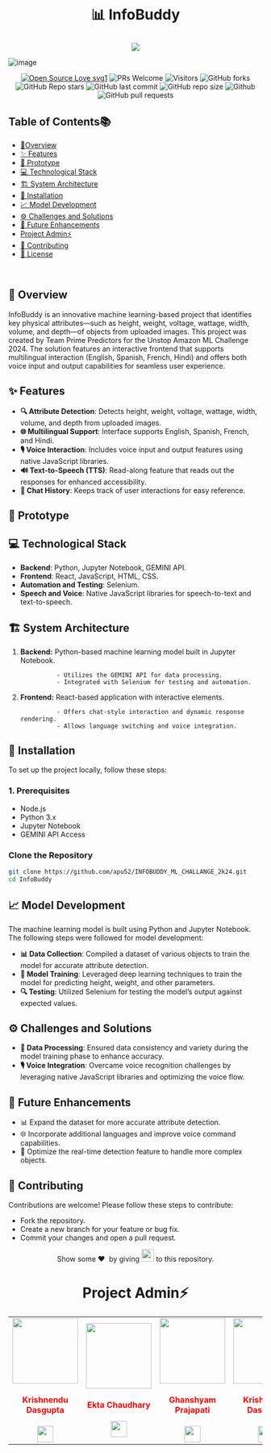 # <p align="center">📊 InfoBuddy</p>

<p align="center">
   
<center>
<img  src="https://readme-typing-svg.herokuapp.com?color=45ffaa&size=40&width=900&height=80&lines=Welcome-to-INFOBUDDY"/>
</center>
   
![image](https://github.com/user-attachments/assets/2f71fc55-df74-4c8d-8140-92f6504b9dde)



 
<div align="center">
 <p>

[![Open Source Love svg1](https://badges.frapsoft.com/os/v1/open-source.svg?v=103)](https://github.com/ellerbrock/open-source-badges/)
![PRs Welcome](https://img.shields.io/badge/PRs-welcome-brightgreen.svg?style=flat)
![Visitors](https://api.visitorbadge.io/api/visitors?path=apu52%2FINFOBUDDY_ML_CHALLANGE_2k24%20&countColor=%23263759&style=flat)
![GitHub forks](https://img.shields.io/github/forks/apu52/INFOBUDDY_ML_CHALLANGE_2k24)
![GitHub Repo stars](https://img.shields.io/github/stars/apu52/INFOBUDDY_ML_CHALLANGE_2k24)
![GitHub last commit](https://img.shields.io/github/last-commit/apu52/INFOBUDDY_ML_CHALLANGE_2k24)
![GitHub repo size](https://img.shields.io/github/repo-size/apu52/INFOBUDDY_ML_CHALLANGE_2k24)
![Github](https://img.shields.io/github/license/apu52/INFOBUDDY_ML_CHALLANGE_2k24)
![GitHub pull requests](https://img.shields.io/github/issues-pr/apu52/INFOBUDDY_ML_CHALLANGE_2k24)

 </p>
 </div>





<h2>Table of Contents📚</h2>

- [📝Overview](#Overview)
- [✨ Features](#Features)
- [🚀 Prototype ](#Prototype)
- [💻 Technological Stack](#Technology-Stack)
- [🏗️ System Architecture](#System-Architecture)
- [🔧 Installation](#Installation)
- [📈 Model Development](#Model-Development)
- [⚙️ Challenges and Solutions](#Challenges-and-Solutions)
- [🌟 Future Enhancements](#Future-Enhancements)
- [Project Admin⚡](#Project-Admin)
- [🤝 Contributing](#Contributing)
- [📄 License](#License)

<br>


<h2>📝 Overview</h2>
<p></p>InfoBuddy is an innovative machine learning-based project that identifies key physical attributes—such as height, weight, voltage, wattage, width, volume, and depth—of objects from uploaded images. This project was created by Team Prime Predictors for the Unstop Amazon ML Challenge 2024. The solution features an interactive frontend that supports multilingual interaction (English, Spanish, French, Hindi) and offers both voice input and output capabilities for seamless user experience.</p>


<h2>✨ Features</h2>

- **🔍 Attribute Detection**: Detects height, weight, voltage, wattage, width, volume, and depth from uploaded images.
- **🌐 Multilingual Support**: Interface supports English, Spanish, French, and Hindi.
- **🎙️ Voice Interaction**: Includes voice input and output features using native JavaScript libraries.
- **🔊 Text-to-Speech (TTS)**: Read-along feature that reads out the responses for enhanced accessibility.
- **💬 Chat History**: Keeps track of user interactions for easy reference.

<h2>🚀 Prototype </h2>


<h2>💻 Technological Stack</h2>

- **Backend**: Python, Jupyter Notebook, GEMINI API.
- **Frontend**: React, JavaScript, HTML, CSS.
- **Automation and Testing**: Selenium.
- **Speech and Voice**: Native JavaScript libraries for speech-to-text and text-to-speech.


<h2>🏗️ System Architecture</h2>

1. **Backend:** Python-based machine learning model built in Jupyter Notebook.

                 - Utilizes the GEMINI API for data processing.
                 - Integrated with Selenium for testing and automation.
2. **Frontend:** React-based application with interactive elements.

                 - Offers chat-style interaction and dynamic response rendering.
                 - Allows language switching and voice integration.

<h2>🔧 Installation</h2>
<p>To set up the project locally, follow these steps:</p>

<h3>1. Prerequisites</h3>

- Node.js
- Python 3.x
- Jupyter Notebook
- GEMINI API Access

<h3>Clone the Repository</h3>

```bash
git clone https://github.com/apu52/INFOBUDDY_ML_CHALLANGE_2k24.git  
cd InfoBuddy  

```

<h2>📈 Model Development</h2>

The machine learning model is built using Python and Jupyter Notebook. The following steps were followed for model development:

- **📊 Data Collection**: Compiled a dataset of various objects to train the model for accurate attribute detection.
- **🤖 Model Training**: Leveraged deep learning techniques to train the model for predicting height, weight, and other parameters.
- **🔍 Testing**: Utilized Selenium for testing the model’s output against expected values.


<h2>⚙️ Challenges and Solutions</h2>



- **🔄 Data Processing**: Ensured data consistency and variety during the model training phase to enhance accuracy.
- **🎙️ Voice Integration**: Overcame voice recognition challenges by leveraging native JavaScript libraries and optimizing the voice flow.


<h2>🌟 Future Enhancements</h2>



- 📊 Expand the dataset for more accurate attribute detection.
- 🌐 Incorporate additional languages and improve voice command capabilities.
- 🔄 Optimize the real-time detection feature to handle more complex objects.

<h2>🤝 Contributing</h2>
Contributions are welcome! Please follow these steps to contribute:

- Fork the repository.
- Create a new branch for your feature or bug fix.
- Commit your changes and open a pull request.

<p align = "center">
Show some ❤️&nbsp; by giving <img src="https://imgur.com/o7ncZFp.jpg" height=25px width=25px> to this repository.
</p>

<div align="center">
   
# Project Admin⚡
 
<table>
<tr>
<td align="center"><a href="https://github.com/KrishnenduDG"><img src="img/krishnendu DG.png" width=130px height=130px /></a></br> <h4 style="color:red;">Krishnendu Dasgupta</h4>
 <a href="https://www.linkedin.com/in/krishnendu-dasgupta-450391186/"><img src="https://img.icons8.com/fluency/2x/linkedin.png" width="32px" height="32px"></img></a>
</td>

<td align="center"><a href="https://github.com/itsekta"><img src="img/Ekta.jfif" width=130px height=130px /></a></br> <h4 style="color:red;">Ekta Chaudhary</h4>
 <a href="https://www.linkedin.com/in/ekta-software-engineer/"><img src="https://img.icons8.com/fluency/2x/linkedin.png" width="32px" height="32px"></img></a>
</td>

<td align="center"><a href="https://github.com/Ghanshyam89"><img src="img/GhanshyamNewPic.jpg" width=130px height=130px /></a></br> <h4 style="color:red;">Ghanshyam Prajapati</h4>
 <a href="https://www.linkedin.com/in/ghanshyam-prajapati/"><img src="https://img.icons8.com/fluency/2x/linkedin.png" width="32px" height="32px"></img></a>
</td>

<td align="center"><a href="https://github.com/KrishnenduDG"><img src="img/krishnendu DG.png" width=130px height=130px /></a></br> <h4 style="color:red;">Krishnendu Dasgupta</h4>
 <a href="https://www.linkedin.com/in/krishnendu-dasgupta-450391186/"><img src="https://img.icons8.com/fluency/2x/linkedin.png" width="32px" height="32px"></img></a>
</td>
</tr>
</table>
  
</div>


